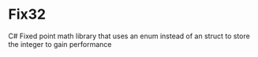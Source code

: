 # Fix32
C# Fixed point math library that uses an enum instead of an struct to store the integer to gain performance
